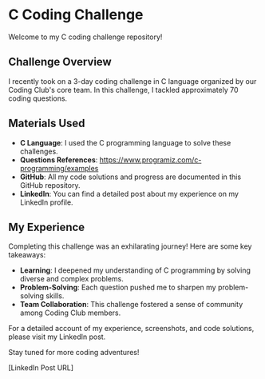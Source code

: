 # C Coding Challenge

Welcome to my C coding challenge repository!

## Challenge Overview

I recently took on a 3-day coding challenge in C language organized by our Coding Club's core team. In this challenge, I tackled approximately 70 coding questions. 

## Materials Used

- **C Language**: I used the C programming language to solve these challenges.
- **Questions References**: https://www.programiz.com/c-programming/examples
- **GitHub**: All my code solutions and progress are documented in this GitHub repository.
- **LinkedIn**: You can find a detailed post about my experience on my LinkedIn profile.

## My Experience

Completing this challenge was an exhilarating journey! Here are some key takeaways:

- **Learning**: I deepened my understanding of C programming by solving diverse and complex problems.
- **Problem-Solving**: Each question pushed me to sharpen my problem-solving skills.
- **Team Collaboration**: This challenge fostered a sense of community among Coding Club members.

For a detailed account of my experience, screenshots, and code solutions, please visit my LinkedIn post.

Stay tuned for more coding adventures!

[LinkedIn Post URL]

